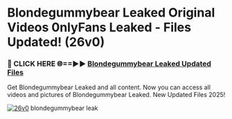 # Blondegummybear Leaked Original Videos 0nlyFans Leaked - Files Updated! (26v0)

<h3>🔴 CLICK HERE 🌐==►► <a href="https://tinyurl.com/2jnfzry5" rel="nofollow">Blondegummybear Leaked Updated Files</a></h3>

Get Blondegummybear Leaked and all content. Now you can access all videos and pictures of Blondegummybear Leaked. New Updated Files 2025!

[![26v0](https://i.imgur.com/GyGTBgg.gif)](https://tinyurl.com/2jnfzry5)
blondegummybear leak